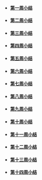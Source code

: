 * #### [第一周小结](https://github.com/saturn-lab/BDMI-2020S/blob/master/Study-Memo/33-Day1.md)
* #### [第二周小结](https://github.com/saturn-lab/BDMI-2020S/blob/master/Study-Memo/33-Day2.md)
* #### [第三周小结](https://github.com/saturn-lab/BDMI-2020S/blob/master/Study-Memo/33-Day3.md)
* #### [第四周小结](https://github.com/saturn-lab/BDMI-2020S/blob/master/Study-Memo/33-Day4.md)
* #### [第五周小结](https://github.com/saturn-lab/BDMI-2020S/blob/master/Study-Memo/33-Day5.md) 
* #### [第六周小结](https://github.com/saturn-lab/BDMI-2020S/blob/master/Study-Memo/33-Day6.md) 
* #### [第七周小结](https://github.com/saturn-lab/BDMI-2020S/blob/master/Study-Memo/33-Day7.md)
* #### [第八周小结](https://github.com/saturn-lab/BDMI-2020S/blob/master/Study-Memo/33-Day8.md)
* #### [第九周小结](https://github.com/saturn-lab/BDMI-2020S/blob/master/Study-Memo/33-Day9.md)
* #### [第十周小结](https://github.com/saturn-lab/BDMI-2020S/blob/master/Study-Memo/33-Day10.md)
* #### [第十一周小结](https://github.com/saturn-lab/BDMI-2020S/blob/master/Study-Memo/33-Day11.md)
* #### [第十二周小结](https://github.com/saturn-lab/BDMI-2020S/blob/master/Study-Memo/33-Day12.md)
* #### [第十三周小结](https://github.com/saturn-lab/BDMI-2020S/blob/master/Study-Memo/33-Day13.md)
* #### [第十四周小结](https://github.com/saturn-lab/BDMI-2020S/blob/master/Study-Memo/33-Day14.md)